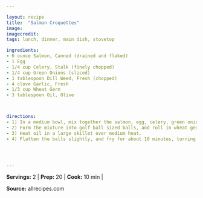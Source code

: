 ```yaml
---

layout: recipe
title:  "Salmon Croquettes"
image: 
imagecredit: 
tags: lunch, dinner, main dish, stovetop

ingredients:
- 6 ounce Salmon, Canned (drained and flaked)
- 1 Egg
- 1/4 cup Celery, Stalk (finely chopped)
- 1/4 cup Green Onions (sliced)
- 1 tablespoon Dill Weed, Fresh (chopped)
- 4 clove Garlic, Fresh
- 1/3 cup Wheat Germ
- 3 tablespoon Oil, Olive



directions:
- 1) In a medium bowl, mix together the salmon, egg, celery, green onion, dill, and garlic. 
- 2) Form the mixture into golf ball sized balls, and roll in wheat germ to coat.
- 3) Heat oil in a large skillet over medium heat.
- 4) Flatten the balls slightly, and fry for about 10 minutes, turning as needed, until golden brown.




---
```


**Servings:** 2 | **Prep:** 20 | **Cook:** 10 min | 

**Source:** allrecipes.com

